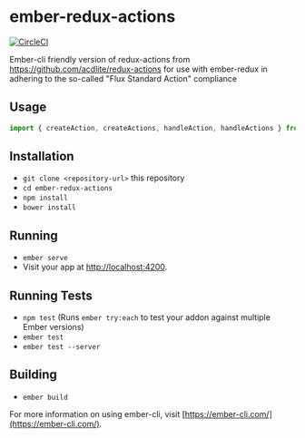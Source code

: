 # ember-redux-actions

[![CircleCI](https://circleci.com/gh/foxnewsnetwork/ember-redux-actions.svg?style=svg)](https://circleci.com/gh/foxnewsnetwork/ember-redux-actions)

Ember-cli friendly version of redux-actions from https://github.com/acdlite/redux-actions for use with ember-redux in adhering to the so-called "Flux Standard Action" compliance

## Usage
```javascript
import { createAction, createActions, handleAction, handleActions } from 'redux-actions';
```

## Installation

* `git clone <repository-url>` this repository
* `cd ember-redux-actions`
* `npm install`
* `bower install`

## Running

* `ember serve`
* Visit your app at [http://localhost:4200](http://localhost:4200).

## Running Tests

* `npm test` (Runs `ember try:each` to test your addon against multiple Ember versions)
* `ember test`
* `ember test --server`

## Building

* `ember build`

For more information on using ember-cli, visit [https://ember-cli.com/](https://ember-cli.com/).
